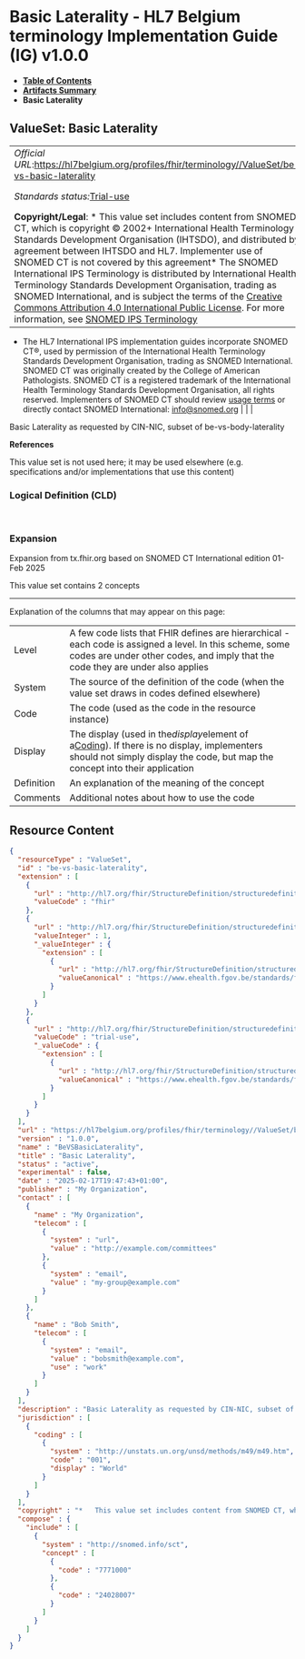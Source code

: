 # Basic Laterality - HL7 Belgium terminology Implementation Guide (IG) v1.0.0

* [**Table of Contents**](toc.md)
* [**Artifacts Summary**](artifacts.md)
* **Basic Laterality**

## ValueSet: Basic Laterality 

| | | |
| :--- | :--- | :--- |
| *Official URL*:https://hl7belgium.org/profiles/fhir/terminology//ValueSet/be-vs-basic-laterality | *Version*:1.0.0 | |
| *Standards status:*[Trial-use](http://hl7.org/fhir/R4/versions.html#std-process) | [Maturity Level](http://hl7.org/fhir/versions.html#maturity): 1 | *Computable Name*:BeVSBasicLaterality |
| **Copyright/Legal**: * This value set includes content from SNOMED CT, which is copyright © 2002+ International Health Terminology Standards Development Organisation (IHTSDO), and distributed by agreement between IHTSDO and HL7. Implementer use of SNOMED CT is not covered by this agreement* The SNOMED International IPS Terminology is distributed by International Health Terminology Standards Development Organisation, trading as SNOMED International, and is subject the terms of the [Creative Commons Attribution 4.0 International Public License](https://creativecommons.org/licenses/by/4.0/). For more information, see [SNOMED IPS Terminology](https://www.snomed.org/snomed-ct/Other-SNOMED-products/international-patient-summary-terminology)
* The HL7 International IPS implementation guides incorporate SNOMED CT®, used by permission of the International Health Terminology Standards Development Organisation, trading as SNOMED International. SNOMED CT was originally created by the College of American Pathologists. SNOMED CT is a registered trademark of the International Health Terminology Standards Development Organisation, all rights reserved. Implementers of SNOMED CT should review [usage terms](https://www.snomed.org/get-snomed) or directly contact SNOMED International: info@snomed.org
 | | |

 
Basic Laterality as requested by CIN-NIC, subset of be-vs-body-laterality 

 **References** 

This value set is not used here; it may be used elsewhere (e.g. specifications and/or implementations that use this content)

### Logical Definition (CLD)

 

### Expansion

Expansion from tx.fhir.org based on SNOMED CT International edition 01-Feb 2025

This value set contains 2 concepts

-------

 Explanation of the columns that may appear on this page: 

| | |
| :--- | :--- |
| Level | A few code lists that FHIR defines are hierarchical - each code is assigned a level. In this scheme, some codes are under other codes, and imply that the code they are under also applies |
| System | The source of the definition of the code (when the value set draws in codes defined elsewhere) |
| Code | The code (used as the code in the resource instance) |
| Display | The display (used in the*display*element of a[Coding](http://hl7.org/fhir/R4/datatypes.html#Coding)). If there is no display, implementers should not simply display the code, but map the concept into their application |
| Definition | An explanation of the meaning of the concept |
| Comments | Additional notes about how to use the code |



## Resource Content

```json
{
  "resourceType" : "ValueSet",
  "id" : "be-vs-basic-laterality",
  "extension" : [
    {
      "url" : "http://hl7.org/fhir/StructureDefinition/structuredefinition-wg",
      "valueCode" : "fhir"
    },
    {
      "url" : "http://hl7.org/fhir/StructureDefinition/structuredefinition-fmm",
      "valueInteger" : 1,
      "_valueInteger" : {
        "extension" : [
          {
            "url" : "http://hl7.org/fhir/StructureDefinition/structuredefinition-conformance-derivedFrom",
            "valueCanonical" : "https://www.ehealth.fgov.be/standards/fhir/mycarenet/ImplementationGuide/hl7.fhir.be.mycarenet"
          }
        ]
      }
    },
    {
      "url" : "http://hl7.org/fhir/StructureDefinition/structuredefinition-standards-status",
      "valueCode" : "trial-use",
      "_valueCode" : {
        "extension" : [
          {
            "url" : "http://hl7.org/fhir/StructureDefinition/structuredefinition-conformance-derivedFrom",
            "valueCanonical" : "https://www.ehealth.fgov.be/standards/fhir/mycarenet/ImplementationGuide/hl7.fhir.be.mycarenet"
          }
        ]
      }
    }
  ],
  "url" : "https://hl7belgium.org/profiles/fhir/terminology//ValueSet/be-vs-basic-laterality",
  "version" : "1.0.0",
  "name" : "BeVSBasicLaterality",
  "title" : "Basic Laterality",
  "status" : "active",
  "experimental" : false,
  "date" : "2025-02-17T19:47:43+01:00",
  "publisher" : "My Organization",
  "contact" : [
    {
      "name" : "My Organization",
      "telecom" : [
        {
          "system" : "url",
          "value" : "http://example.com/committees"
        },
        {
          "system" : "email",
          "value" : "my-group@example.com"
        }
      ]
    },
    {
      "name" : "Bob Smith",
      "telecom" : [
        {
          "system" : "email",
          "value" : "bobsmith@example.com",
          "use" : "work"
        }
      ]
    }
  ],
  "description" : "Basic Laterality as requested by CIN-NIC, subset of be-vs-body-laterality",
  "jurisdiction" : [
    {
      "coding" : [
        {
          "system" : "http://unstats.un.org/unsd/methods/m49/m49.htm",
          "code" : "001",
          "display" : "World"
        }
      ]
    }
  ],
  "copyright" : "*   This value set includes content from SNOMED CT, which is copyright © 2002+ International Health Terminology Standards Development Organisation (IHTSDO), and distributed by agreement between IHTSDO and HL7. Implementer use of SNOMED CT is not covered by this agreement\n\n*   The SNOMED International IPS Terminology is distributed by International Health Terminology Standards Development Organisation, trading as SNOMED International, and is subject the terms of the [Creative Commons Attribution 4.0 International Public License](https://creativecommons.org/licenses/by/4.0/). For more information, see [SNOMED IPS Terminology](https://www.snomed.org/snomed-ct/Other-SNOMED-products/international-patient-summary-terminology)\n\n*   The HL7 International IPS implementation guides incorporate SNOMED CT®, used by permission of the International Health Terminology Standards Development Organisation, trading as SNOMED International. SNOMED CT was originally created by the College of American Pathologists. SNOMED CT is a registered trademark of the International Health Terminology Standards Development Organisation, all rights reserved. Implementers of SNOMED CT should review [usage terms](https://www.snomed.org/get-snomed) or directly contact SNOMED International: info@snomed.org",
  "compose" : {
    "include" : [
      {
        "system" : "http://snomed.info/sct",
        "concept" : [
          {
            "code" : "7771000"
          },
          {
            "code" : "24028007"
          }
        ]
      }
    ]
  }
}

```
